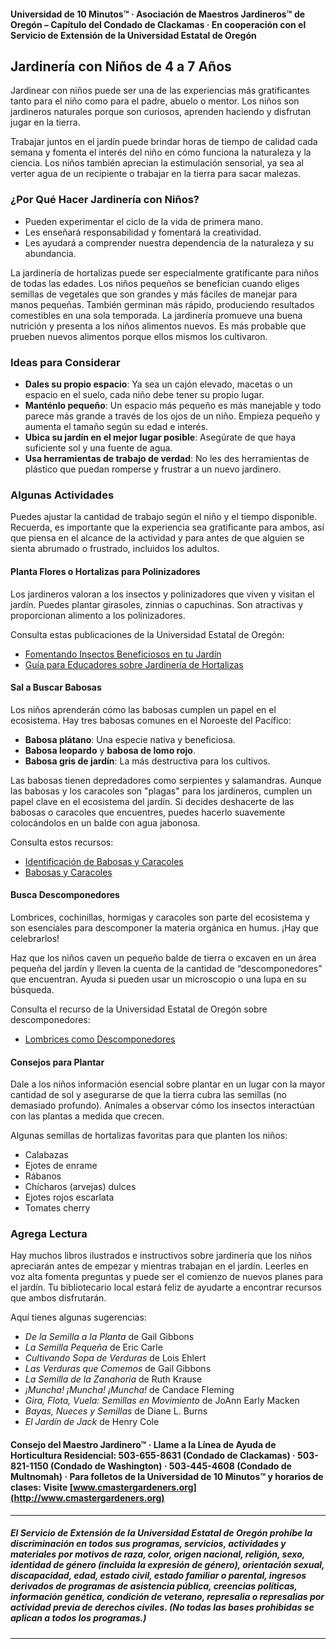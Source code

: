 #### Universidad de 10 Minutos™ · Asociación de Maestros Jardineros™ de Oregón – Capítulo del Condado de Clackamas · En cooperación con el Servicio de Extensión de la Universidad Estatal de Oregón

## Jardinería con Niños de 4 a 7 Años

Jardinear con niños puede ser una de las experiencias más gratificantes tanto para el niño como para el padre, abuelo o mentor. Los niños son jardineros naturales porque son curiosos, aprenden haciendo y disfrutan jugar en la tierra.

Trabajar juntos en el jardín puede brindar horas de tiempo de calidad cada semana y fomenta el interés del niño en cómo funciona la naturaleza y la ciencia. Los niños también aprecian la estimulación sensorial, ya sea al verter agua de un recipiente o trabajar en la tierra para sacar malezas.

### ¿Por Qué Hacer Jardinería con Niños?

- Pueden experimentar el ciclo de la vida de primera mano.
- Les enseñará responsabilidad y fomentará la creatividad.
- Les ayudará a comprender nuestra dependencia de la naturaleza y su abundancia.

La jardinería de hortalizas puede ser especialmente gratificante para niños de todas las edades. Los niños pequeños se benefician cuando eliges semillas de vegetales que son grandes y más fáciles de manejar para manos pequeñas. También germinan más rápido, produciendo resultados comestibles en una sola temporada. La jardinería promueve una buena nutrición y presenta a los niños alimentos nuevos. Es más probable que prueben nuevos alimentos porque ellos mismos los cultivaron.

### Ideas para Considerar

- **Dales su propio espacio**: Ya sea un cajón elevado, macetas o un espacio en el suelo, cada niño debe tener su propio lugar.
- **Manténlo pequeño**: Un espacio más pequeño es más manejable y todo parece más grande a través de los ojos de un niño. Empieza pequeño y aumenta el tamaño según su edad e interés.
- **Ubica su jardín en el mejor lugar posible**: Asegúrate de que haya suficiente sol y una fuente de agua.
- **Usa herramientas de trabajo de verdad**: No les des herramientas de plástico que puedan romperse y frustrar a un nuevo jardinero.

### Algunas Actividades

Puedes ajustar la cantidad de trabajo según el niño y el tiempo disponible. Recuerda, es importante que la experiencia sea gratificante para ambos, así que piensa en el alcance de la actividad y para antes de que alguien se sienta abrumado o frustrado, incluidos los adultos.

#### Planta Flores o Hortalizas para Polinizadores

Los jardineros valoran a los insectos y polinizadores que viven y visitan el jardín. Puedes plantar girasoles, zinnias o capuchinas. Son atractivas y proporcionan alimento a los polinizadores.

Consulta estas publicaciones de la Universidad Estatal de Oregón:

- [Fomentando Insectos Beneficiosos en tu Jardín](https://catalog.extension.oregonstate.edu/pnw550)
- [Guía para Educadores sobre Jardinería de Hortalizas](https://catalog.extension.oregonstate.edu/em9032)

#### Sal a Buscar Babosas

Los niños aprenderán cómo las babosas cumplen un papel en el ecosistema. Hay tres babosas comunes en el Noroeste del Pacífico:

- **Babosa plátano**: Una especie nativa y beneficiosa.
- **Babosa leopardo** y **babosa de lomo rojo**.
- **Babosa gris de jardín**: La más destructiva para los cultivos.

Las babosas tienen depredadores como serpientes y salamandras. Aunque las babosas y los caracoles son "plagas" para los jardineros, cumplen un papel clave en el ecosistema del jardín. Si decides deshacerte de las babosas o caracoles que encuentres, puedes hacerlo suavemente colocándolos en un balde con agua jabonosa.

Consulta estos recursos:

- [Identificación de Babosas y Caracoles](https://agsci.oregonstate.edu/slug-portal/identification)
- [Babosas y Caracoles](https://www.oregon.gov/oda/shared/documents/publications/ippm/odaguidemolluscs2016forweb.pdf)

#### Busca Descomponedores

Lombrices, cochinillas, hormigas y caracoles son parte del ecosistema y son esenciales para descomponer la materia orgánica en humus. ¡Hay que celebrarlos!

Haz que los niños caven un pequeño balde de tierra o excaven en un área pequeña del jardín y lleven la cuenta de la cantidad de “descomponedores” que encuentran. Ayuda si pueden usar un microscopio o una lupa en su búsqueda.

Consulta el recurso de la Universidad Estatal de Oregón sobre descomponedores:

- [Lombrices como Descomponedores](https://lpi.oregonstate.edu/sites/lpi.oregonstate.edu/files/pdf/hyp/lessons-manuals/K12/K5/grade_three_worms_as_decomposers.pdf)

#### Consejos para Plantar

Dale a los niños información esencial sobre plantar en un lugar con la mayor cantidad de sol y asegurarse de que la tierra cubra las semillas (no demasiado profundo). Anímales a observar cómo los insectos interactúan con las plantas a medida que crecen.

Algunas semillas de hortalizas favoritas para que planten los niños:

- Calabazas
- Ejotes de enrame
- Rábanos
- Chícharos (arvejas) dulces
- Ejotes rojos escarlata
- Tomates cherry

### Agrega Lectura

Hay muchos libros ilustrados e instructivos sobre jardinería que los niños apreciarán antes de empezar y mientras trabajan en el jardín. Leerles en voz alta fomenta preguntas y puede ser el comienzo de nuevos planes para el jardín. Tu bibliotecario local estará feliz de ayudarte a encontrar recursos que ambos disfrutarán.

Aquí tienes algunas sugerencias:

- *De la Semilla a la Planta* de Gail Gibbons
- *La Semilla Pequeña* de Eric Carle
- *Cultivando Sopa de Verduras* de Lois Ehlert
- *Las Verduras que Comemos* de Gail Gibbons
- *La Semilla de la Zanahoria* de Ruth Krause
- *¡Muncha! ¡Muncha! ¡Muncha!* de Candace Fleming
- *Gira, Flota, Vuela: Semillas en Movimiento* de JoAnn Early Macken
- *Bayas, Nueces y Semillas* de Diane L. Burns
- *El Jardín de Jack* de Henry Cole

#### Consejo del Maestro Jardinero™ · Llame a la Línea de Ayuda de Horticultura Residencial: 503-655-8631 (Condado de Clackamas) · 503-821-1150 (Condado de Washington) · 503-445-4608 (Condado de Multnomah) · Para folletos de la Universidad de 10 Minutos™ y horarios de clases: Visite [www.cmastergardeners.org](http://www.cmastergardeners.org)

---

##### El Servicio de Extensión de la Universidad Estatal de Oregón prohíbe la discriminación en todos sus programas, servicios, actividades y materiales por motivos de raza, color, origen nacional, religión, sexo, identidad de género (incluida la expresión de género), orientación sexual, discapacidad, edad, estado civil, estado familiar o parental, ingresos derivados de programas de asistencia pública, creencias políticas, información genética, condición de veterano, represalia o represalias por actividad previa de derechos civiles. (No todas las bases prohibidas se aplican a todos los programas.)
---